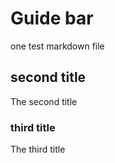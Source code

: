 
# Guide bar
one test markdown file

## second title

The second title

### third title

The third title